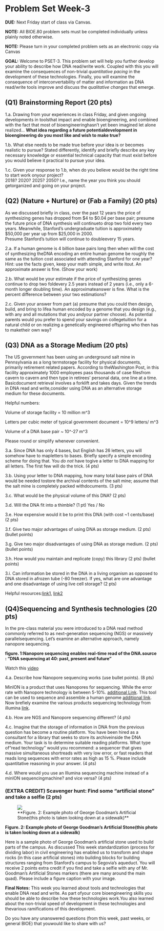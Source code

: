 # Problem Set Week-3

**DUE:** Next Friday start of class via Canvas.

**NOTE:** All BIOE.80 problem sets must be completed individually unless plainly noted otherwise.

**NOTE:** Please turn in your completed problem sets as an electronic copy via Canvas 

**GOAL:** Welcome to PSET-3. This problem set will help you further develop your ability to
describe how DNA read/write work. Coupled with this you will examine the consequences of
non-trivial *quantitative pacing* in the development of these technologies. 
Finally, you will examine the consequence of  interconvertability of matter and information as DNA read/write
tools improve and discuss the *qualitative changes* that emerge.

## (Q1) Brainstorming Report (20 pts)

1.a. Drawing from your experiences in class Friday, and given ongoing developments in toolsthat impact and 
enable bioengineering, and combined with the fact that most of bioengineeringhasn’t yet been imagined 
let alone realized... **What idea regarding a future potentialdevelopment in bioengineering do you most 
like and wish to make true?**

1.b. What else needs to be made true before your idea is or becomes realistic to pursue?
Stated differently, identify and briefly describe any key necessary knowledge or essential technical capacity 
that must exist before you would believe it practical to pursue your idea.

1.c. Given your response to 1.b, when do you believe would be the right time to start work onyour project?  
2018?  2020?  2025?  2050?  I.e., name the year you think you should getorganized and going on your project.

## (Q2) (Nature + Nurture) or (Fab a Family) (20 pts)

As we discussed briefly in class, over the past 12 years the price of synthesizing genes has dropped from $4 to $0.04 
per base pair; presume the future price of DNA synthesis will continueto drop two fold every two years. 
Meanwhile, Stanford’s undergraduate tuition is approximately $50,000 per year up from $25,000 in 2000.  
Presume Stanford’s tuition will continue to doubleevery 15 years.

2.a. If a human genome is 4 billion base pairs long then when will the cost of synthesizing theDNA encoding an entire human genome be roughly the same as the tuition cost associated with attending Stanford for one year? Hint: use the facts given, keep your math simple, and write itout. An approximate answer is fine. (Show your work)

2.b. What would be your estimate if the price of synthesizing genes continue to drop two foldevery 2.5 years instead of 2 years (i.e., only a 6-month longer doubling time). An approximateanswer is fine. 
What is the percent difference between your two estimations? 

2.c. Given your answer from part (a) presume that you could then design, build, and bring to lifea human encoded by a genome that you design (e.g., with any and all mutations that you andyour partner choose).  As potential parents would you prefer to spend your savings on collegetuition for a natural child or on realizing a genetically engineered offspring who then has to maketheir own way?

## (Q3) DNA as a Storage Medium (20 pts)

The US government has been using an underground salt mine in Pennsylvania as a long termstorage facility for physical documents, primarily retirement related papers. According to theWashington Post, in this facility approximately 1000 employees pass thousands of case filesfrom cavern to cavern and then type in retirees’ personal data, one line at a time. Basicdocument retrieval involves a forklift and takes days. Given the trends in DNA read and write,consider using DNA as an alternative storage medium for these documents.

Helpful numbers:

Volume of storage facility = 10 million m^3

Letters per cubic meter of typical government document = 10^9 letters/ m^3

Volume of a DNA base pair ~ 10^-27 m^3

Please round or simplify whenever convenient.

3.a. Since DNA has only 4 bases, but English has 26 letters, you will somehow have to mapletters to bases. Briefly specify a simple encoding scheme for doing that. You *do not* have togive a letter to DNA mapping for all letters. 
The first few will do the trick. (4 pts)

3.b. Using your letter to DNA mapping, how many total base pairs of DNA would be needed tostore the archival contents of the salt mine; assume that the salt mine is completely packed withdocuments. (3 pts)

3.c. What would be the physical volume of this DNA? (2 pts)

3.d. Will the DNA fit into a thimble? (1 pt)        Yes / No

3.e. How expensive would it be to print this DNA (with cost ~1 cents/base) (2 pts)

3.f. Give two major advantages of using DNA as storage medium. (2 pts) (bullet points)

3.g. Give two major disadvantages of using DNA as storage medium. (2 pts) (bullet points)

3.h. How would you maintain and replicate (copy) this library (2 pts) (bullet points)

3.i. Can information be stored in the DNA in a living organism as opposed to DNA stored in afrozen tube (-80 freezer). 
If yes, what are one advantage and one disadvantage of using live cell storage? (2 pts)

Helpful resources:[link1](https://www.nature.com/news/how-dna-could-store-all-the-world-s-data-1.20496), [link2](https://wyss.harvard.edu/taking-cells-out-to-the-movies-with-new-crispr-technology/)

## (Q4)Sequencing and Synthesis technologies (20 pts)

In the pre-class material you were introduced to a DNA read method commonly referred to as next-generation sequencing (NGS) or massively parallelsequencing. Let’s examine an alternative approach, namely nanopore sequencing.

**figure. 1:Nanopore sequencing enables real-time read of the DNA.source : “DNA sequencing at 40: past, present and future”**

Watch this [video](https://nanoporetech.com/products/minion)

4.a. Describe how Nanopore sequencing works (use bullet points). (8 pts)

MinION is a product that uses Nanopores for sequencing.
While the error rate with Nanopore technology is between 5-10%. [additional Link](https://f1000research.com/articles/6-760/v1). This tool can be used to sequence and assemble a human genome
[additional link](https://www.nature.com/articles/nbt.4060).  Now brefiely examine the various products sequencing technology from illumina [link](https://www.illumina.com/systems/sequencing-platforms/comparison-tool.html).

4.b. How are NGS and Nanopore sequencing different? (4 pts)

4.c. Imagine that the storage of information in DNA from the previous question has become a routine platform. 
You have been hired as a consultant for a library that seeks to store its archiveinside the DNA medium. 
Your task is to determine suitable reading platforms. What type of“read technology” would you recommend: 
a sequencer that gives massive simultaneous shortreads with very low error, 
or fast readers that reads long sequences with error rates as high as 15 %. 
Please include quantitative reasoning in your answer.  (4 pts)

4.d. Where would you use an Illumina sequencing machine instead of a minION sequencingmachine? 
and vice versa? (4 pts)

### (EXTRA CREDIT) Scavenger hunt: Find some “artificial stone” and take a selfie (2 pts)

<figure>
    <a href="/assets/images/w3pc_artificialStone.png"><img src="w3pc_artificialStone"></a>
    <figcaption> **Figure. 2: Example photo of George Goodman’s Artificial Stone(this photo is taken looking down at a sidewalk)** </figcaption>
</figure>

**Figure. 2: Example photo of George Goodman’s Artificial Stone(this photo is taken looking down at a sidewalk)**

Here is a sample photo of George Goodman’s artificial stone used to build parts of the campus.
As discussed This week standardization (process for dividing labor) in civil engineering has enabled us to transform and shape rocks (in this case artificial stones) into building blocks for building structures ranging from Stanford’s campus to Segovia’s aqueduct. 
You will receive 2 points extra credit if you find and take a selfie with any of Mr. Goodman’s Artificial Stones markers (there are many around the main quad). Please include a figure caption with your image.

**Final Notes:** This week you learned about tools and technologies that enable DNA read and write. As part ofyour core bioengineering skills you should be able to describe how these technologies work.You also learned about the non-trivial speed of development in these technologies and thevarious ramifications of this development. 

Do you have any unanswered questions (from this week, past weeks, or general BIOE) that youwould like to share with us?

